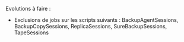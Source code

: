 Evolutions à faire : 
  - Exclusions de jobs sur les scripts suivants : BackupAgentSessions, BackupCopySessions, ReplicaSessions, SureBackupSessions, TapeSessions
  